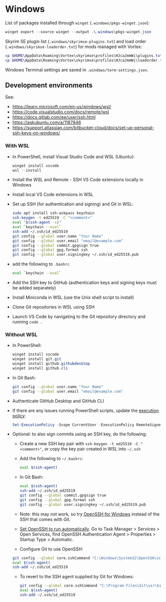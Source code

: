 # Windows

List of packages installed through `winget` (`.windows/pkgs-winget.json`):

```powershell
winget export --source winget --output .\.windows\pkgs-winget.json
```

Skyrim SE plugin list (`.windows/skyrimse-plugins.txt`) and load order (`.windows/skyrimse-loadorder.txt`) for mods managed with Vortex:

```powershell
cp $HOME\AppData\Roaming\Vortex\skyrimse\profiles\HJcaJmmWi\plugins.txt .\.windows\skyrimse-plugins.txt
cp $HOME\AppData\Roaming\Vortex\skyrimse\profiles\HJcaJmmWi\loadorder.txt .\.windows\skyrimse-loadorder.txt
```

Windows Terminal settings are saved in `.windows/term-settings.json`.

## Development environments

See:

- <https://learn.microsoft.com/en-us/windows/wsl/>
- <https://code.visualstudio.com/docs/remote/wsl>
- <https://docs.gitlab.com/ee/user/ssh.html>
- <https://askubuntu.com/a/1187846>
- <https://support.atlassian.com/bitbucket-cloud/docs/set-up-personal-ssh-keys-on-windows/>

### With WSL

- In PowerShell, install Visual Studio Code and WSL (Ubuntu):

  ```powershell
  winget install vscode
  wsl --install
  ```

- Install the WSL and Remote - SSH VS Code extensions locally in Windows
- Install local VS Code extensions in WSL
- Set up SSH (for authentication and signing) and Git in WSL:

  ```sh
  sudo apt install ssh-askpass keychain
  ssh-keygen -t ed25519 -C "<comment>"
  eval "$(ssh-agent -s)"
  eval `keychain --eval`
  ssh-add ~/.ssh/id_ed25519
  git config --global user.name "Your Name"
  git config --global user.email "email@example.com"
  git config --global commit.gpgsign true
  git config --global gpg.format ssh
  git config --global user.signingkey ~/.ssh/id_ed25519.pub
  ```

- add the following to `.bashrc`

  ```sh
  eval `keychain --eval`
  ```

- Add the SSH key to GitHub (authentication keys and signing keys must be added separately)
- Install Miniconda in WSL (use the Unix shell script to install)
- Clone Git repositories in WSL using SSH
- Launch VS Code by navigating to the Git repository directory and running `code .`

### Without WSL

- In PowerShell:

  ```powershell
  winget install vscode
  winget install git.git
  winget install github.githubdesktop
  winget install github.cli
  ```

- In Git Bash:

  ```sh
  git config --global user.name "Your Name"
  git config --global user.email "email@example.com"
  ```

- Authenticate GitHub Desktop and GitHub CLI

- If there are any issues running PowerShell scripts, update the [execution policy](https://learn.microsoft.com/en-us/powershell/module/microsoft.powershell.core/about/about_execution_policies):

  ```powershell
  Set-ExecutionPolicy -Scope CurrentUser -ExecutionPolicy RemoteSigned
  ```

- Optional: to also sign commits using an SSH key, do the following:

  - Create a new SSH key pair with `ssh-keygen -t ed25519 -C "<comment>"`, or copy the key pair created in WSL into `~/.ssh`

  - Add the following to `~/.bashrc`:

    ```sh
    eval $(ssh-agent)
    ```

  - In Git Bash:

    ```sh
    eval $(ssh-agent)
    ssh-add ~/.ssh/id_ed25519
    git config --global commit.gpgsign true
    git config --global gpg.format ssh
    git config --global user.signingkey ~/.ssh/id_ed25519.pub
    ```

  - Note: this may not work, so try [OpenSSH for Windows](https://learn.microsoft.com/en-us/windows-server/administration/openssh/openssh_install_firstuse) instead of the SSH that comes with Git.

  - [Set OpenSSH to run automatically](https://github.com/Microsoft/vscode/issues/13680#issuecomment-414841885). Go to Task Manager > Services > Open Services, find OpenSSH Authentication Agent > Properties > Startup Type > Automatic.

  - Configure Git to use OpenSSH:

  ```sh
  git config --global core.sshCommand "C:\Windows\System32\OpenSSH\ssh.exe"
  eval $(ssh-agent)
  ssh-add ~/.ssh/id_ed25519
  ```

  - To revert to the SSH agent supplied by Git for Windows:

    ```sh
    git config --global core.sshCommand "C:\Program Files\Git\usr\bin\ssh.exe"
    eval $(ssh-agent)
    ssh-add ~/.ssh/id_ed25519
    ```
